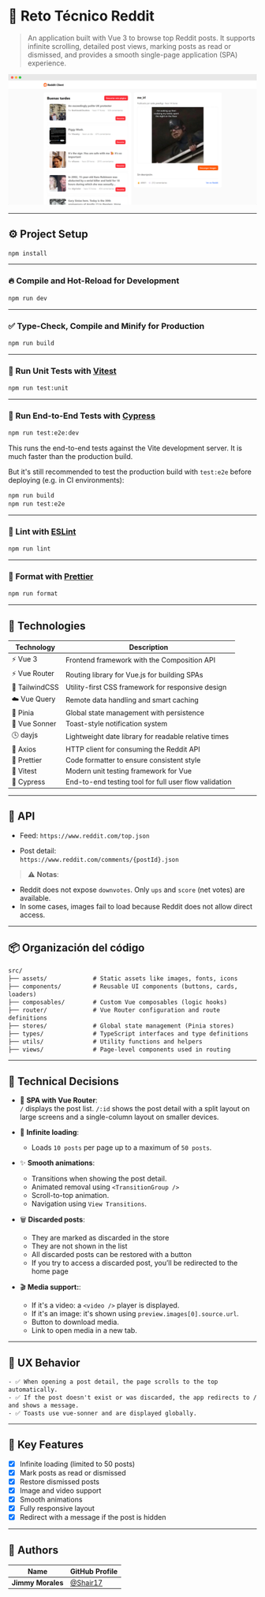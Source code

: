 # 📰 Reto Técnico Reddit

> An application built with Vue 3 to browse top Reddit posts. It supports infinite scrolling, detailed post views, marking posts as read or dismissed, and provides a smooth single-page application (SPA) experience.

![screenshot](https://github.com/Shair17/reto-frontend-encora/blob/dev/public/preview.png?raw=true)

---

## ⚙️ Project Setup

```sh
npm install
```

---

### 🔥 Compile and Hot-Reload for Development

```sh
npm run dev
```

---

### ✅ Type-Check, Compile and Minify for Production

```sh
npm run build
```

---

### 🧪 Run Unit Tests with [Vitest](https://vitest.dev/)

```sh
npm run test:unit
```

---

### 🧪 Run End-to-End Tests with [Cypress](https://www.cypress.io/)

```sh
npm run test:e2e:dev
```

This runs the end-to-end tests against the Vite development server.
It is much faster than the production build.

But it's still recommended to test the production build with `test:e2e` before deploying (e.g. in CI environments):

```sh
npm run build
npm run test:e2e
```

---

### 🐙 Lint with [ESLint](https://eslint.org/)

```sh
npm run lint
```

---

### 🧹 Format with [Prettier](https://prettier.io/)

```sh
npm run format
```

---

## 🚀 Technologies

| Technology     | Description                                           |
| -------------- | ----------------------------------------------------- |
| ⚡ Vue 3       | Frontend framework with the Composition API           |
| ⚡ Vue Router  | Routing library for Vue.js for building SPAs          |
| 🎨 TailwindCSS | Utility-first CSS framework for responsive design     |
| ☁️ Vue Query   | Remote data handling and smart caching                |
| 🧠 Pinia       | Global state management with persistence              |
| 🍞 Vue Sonner  | Toast-style notification system                       |
| 🕓 dayjs       | Lightweight date library for readable relative times  |
| 📡 Axios       | HTTP client for consuming the Reddit API              |
| 🧹 Prettier    | Code formatter to ensure consistent style             |
| 🧪 Vitest      | Modern unit testing framework for Vue                 |
| 🧭 Cypress     | End-to-end testing tool for full user flow validation |

---

## 🔌 API

- Feed:
  `https://www.reddit.com/top.json`

- Post detail:  
  `https://www.reddit.com/comments/{postId}.json`

> ⚠️ **Notas**:

- Reddit does not expose `downvotes`. Only `ups` and `score` (net votes) are available.
- In some cases, images fail to load because Reddit does not allow direct access.

---

## 📦 Organización del código

```
src/
├── assets/             # Static assets like images, fonts, icons
├── components/         # Reusable UI components (buttons, cards, loaders)
├── composables/        # Custom Vue composables (logic hooks)
├── router/             # Vue Router configuration and route definitions
├── stores/             # Global state management (Pinia stores)
├── types/              # TypeScript interfaces and type definitions
├── utils/              # Utility functions and helpers
├── views/              # Page-level components used in routing

```

---

## 🧠 Technical Decisions

- 🧱 **SPA with Vue Router**:  
  `/` displays the post list.
  `/:id` shows the post detail with a split layout on large screens and a single-column layout on smaller devices.

- 🔄 **Infinite loading**:

  - Loads `10 posts` per page up to a maximum of `50 posts`.

- ✨ **Smooth animations**:

  - Transitions when showing the post detail.
  - Animated removal using `<TransitionGroup />`
  - Scroll-to-top animation.
  - Navigation using `View Transitions`.

- 🗑 **Discarded posts**:

  - They are marked as discarded in the store
  - They are not shown in the list
  - All discarded posts can be restored with a button
  - If you try to access a discarded post, you’ll be redirected to the home page

- 🎬 **Media support:**:
  - If it's a video: a `<video />` player is displayed.
  - If it's an image: it's shown using `preview.images[0].source.url`.
  - Button to download media.
  - Link to open media in a new tab.

---

## 🧪 UX Behavior

    - ✅ When opening a post detail, the page scrolls to the top automatically.
    - ✅ If the post doesn't exist or was discarded, the app redirects to / and shows a message.
    - ✅ Toasts use vue-sonner and are displayed globally.

---

## 🎯 Key Features

- [x] Infinite loading (limited to 50 posts)
- [x] Mark posts as read or dismissed
- [x] Restore dismissed posts
- [x] Image and video support
- [x] Smooth animations
- [x] Fully responsive layout
- [x] Redirect with a message if the post is hidden

---

## 👤 Authors

| Name              | GitHub Profile                         |
| ----------------- | -------------------------------------- |
| **Jimmy Morales** | [@Shair17](https://github.com/shair17) |
